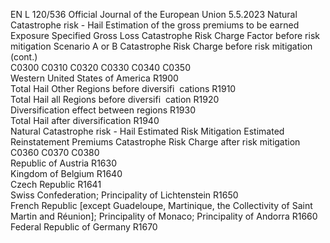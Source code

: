 EN  L 120/536 Official Journal of the European Union 5.5.2023
 Natural Catastrophe risk - Hail  Estimation of the 
gross premiums to 
be earned  Exposure  Specified Gross 
Loss  Catastrophe Risk 
Charge Factor 
before risk 
mitigation  Scenario A 
or B  Catastrophe Risk 
Charge before risk 
mitigation  (cont.)  
C0300  C0310  C0320  C0330  C0340  C0350  
Western United States of America  R1900  
Total Hail Other Regions before diversifi ­
cations  R1910  
Total Hail all Regions before diversifi ­
cation  R1920  
Diversification effect between regions  R1930  
Total Hail after diversification  R1940  
Natural Catastrophe risk - Hail  Estimated Risk Mitigation  Estimated Reinstatement 
Premiums  Catastrophe Risk Charge 
after risk mitigation  
C0360  C0370  C0380  
Republic of Austria  R1630  
Kingdom of Belgium  R1640  
Czech Republic  R1641  
Swiss Confederation; Principality of Lichtenstein  R1650  
French Republic [except Guadeloupe, Martinique, the Collectivity of Saint Martin and 
Réunion]; Principality of Monaco; Principality of Andorra  R1660  
Federal Republic of Germany  R1670